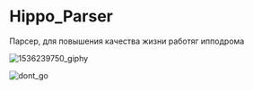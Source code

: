 # Hippo_Parser
Парсер, для повышения качества жизни работяг ипподрома 







![1536239750_giphy](https://user-images.githubusercontent.com/70810051/156927192-a35b432d-9927-422f-93b5-0f7b87314829.gif)



   ![dont_go](https://user-images.githubusercontent.com/70810051/156927249-b495f25d-a765-4dbe-bf04-e380137f0d57.gif)

